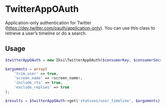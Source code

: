 # TwitterAppOAuth

Application-only authentication for Twitter (https://dev.twitter.com/oauth/application-only).
You can use this class to retrieve a user’s timeline or do a search.

## Usage

```PHP
$twitterAppOAuth = new Iksi\TwitterAppOAuth($consumerKey, $consumerSecret);

$arguments = array(
    'trim_user' => true,
    'screen_name' => <screen_name>,
    'include_rts' => true,
    'exclude_replies' => true
);

$results = $twitterAppOAuth->get('statuses/user_timeline', $arguments);
```